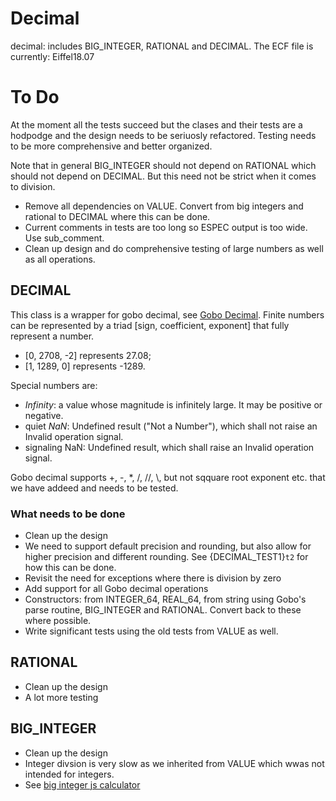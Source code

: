 # Decimal

decimal: includes BIG_INTEGER, RATIONAL and DECIMAL. The ECF file is currently: Eiffel18.07

# To Do
At the moment all the tests succeed but the clases and their tests are a hodpodge and the design needs to be seriuosly refactored. Testing needs to be more comprehensive and better organized. 

Note that in general BIG_INTEGER should not depend on RATIONAL which should not depend on DECIMAL. But this need not be strict when it comes to division. 

* Remove all dependencies on VALUE. Convert from big integers and rational to DECIMAL where this can be done. 
* Current comments in tests are too long so ESPEC output is too wide. Use sub_comment.
* Clean up design and do comprehensive testing of large numbers as well as all operations. 

## DECIMAL

This class is a wrapper for gobo decimal, see
[Gobo Decimal](https://www.gobosoft.com/eiffel/gobo/math/decimal/index.html). Finite numbers can be represented by a triad [sign, coefficient, exponent]
that fully represent a number. 

* [0, 2708, -2] represents 27.08;
* [1, 1289, 0] represents -1289.

Special numbers are:

* *Infinity*: a value whose magnitude is infinitely large. It may be positive or negative.
* quiet *NaN*: Undefined result ("Not a Number"), which shall not raise an Invalid operation signal.
* signaling NaN:  Undefined result, which shall raise an Invalid operation signal.

Gobo decimal supports +, -, *, /, //, \\, but not sqquare root exponent etc. that we have addeed and needs to be tested. 

### What needs to be done
* Clean up the design
* We need to support default precision and rounding, but also allow for higher precision and different rounding. See {DECIMAL_TEST1}`t2` for how this can be done. 
* Revisit the need for exceptions where there is division by zero
* Add support for all Gobo decimal operations 
* Constructors: from INTEGER\_64, REAL\_64, from string using Gobo's parse routine, BIG_INTEGER and RATIONAL. Convert back to these where possible. 
* Write significant tests using the old tests from VALUE as well. 

## RATIONAL
* Clean up the design
* A lot more testing

## BIG_INTEGER

* Clean up the design
* Integer divsion is very slow as we inherited from VALUE which wwas not intended for integers. 
* See [big integer js calculator](http://www.javascripter.net/math/calculators/100digitbigintcalculator.htm)